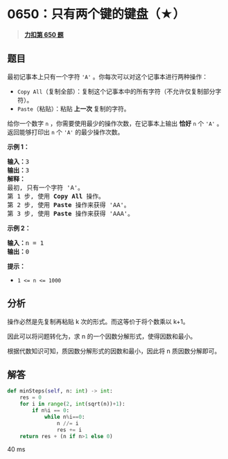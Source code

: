 # 0650：只有两个键的键盘（★）


> <u>**[力扣第 650 题](https://leetcode.cn/problems/2-keys-keyboard/)**</u>

## 题目

<p>最初记事本上只有一个字符 <code>'A'</code> 。你每次可以对这个记事本进行两种操作：</p>

<ul>
<li><code>Copy All</code>（复制全部）：复制这个记事本中的所有字符（不允许仅复制部分字符）。</li>
<li><code>Paste</code>（粘贴）：粘贴<strong> 上一次 </strong>复制的字符。</li>
</ul>

<p>给你一个数字 <code>n</code> ，你需要使用最少的操作次数，在记事本上输出 <strong>恰好</strong> <code>n</code> 个 <code>'A'</code> 。返回能够打印出 <code>n</code> 个 <code>'A'</code> 的最少操作次数。</p>



<p><strong>示例 1：</strong></p>

<pre>
<strong>输入：</strong>3
<strong>输出：</strong>3
<strong>解释：</strong>
最初, 只有一个字符 'A'。
第 1 步, 使用 <strong>Copy All</strong> 操作。
第 2 步, 使用 <strong>Paste </strong>操作来获得 'AA'。
第 3 步, 使用 <strong>Paste</strong> 操作来获得 'AAA'。
</pre>

<p><strong>示例 2：</strong></p>

<pre>
<strong>输入：</strong>n = 1
<strong>输出：</strong>0
</pre>



<p><strong>提示：</strong></p>

<ul>
<li><code>1 &lt;= n &lt;= 1000</code></li>
</ul>


## 分析

操作必然是先复制再粘贴 k 次的形式。而这等价于将个数乘以 k+1。

因此可以将问题转化为，求 n 的一个因数分解形式，使得因数和最小。

根据代数知识可知，质因数分解形式的因数和最小，因此将 n 质因数分解即可。

## 解答

```python
def minSteps(self, n: int) -> int:
    res = 0
    for i in range(2, int(sqrt(n))+1):
        if n%i == 0:
            while n%i==0:
                n //= i
                res += i
    return res + (n if n>1 else 0)
```
40 ms

